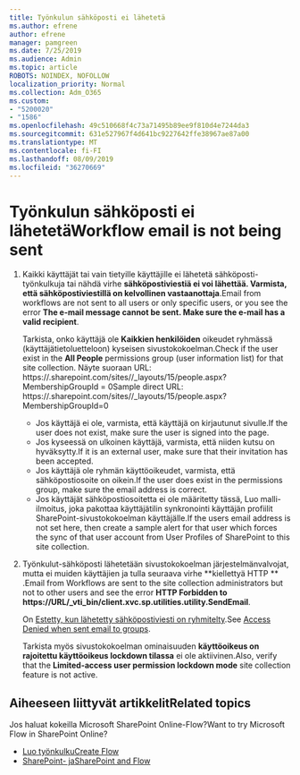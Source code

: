 ```yaml
---
title: Työnkulun sähköposti ei lähetetä
ms.author: efrene
author: efrene
manager: pamgreen
ms.date: 7/25/2019
ms.audience: Admin
ms.topic: article
ROBOTS: NOINDEX, NOFOLLOW
localization_priority: Normal
ms.collection: Adm_O365
ms.custom:
- "5200020"
- "1586"
ms.openlocfilehash: 49c510668f4c73a71495b89ee9f810d4e7244da3
ms.sourcegitcommit: 631e527967f4d641bc9227642ffe38967ae87a00
ms.translationtype: MT
ms.contentlocale: fi-FI
ms.lasthandoff: 08/09/2019
ms.locfileid: "36270669"
---
```

# <a name="workflow-email-is-not-being-sent"></a><span data-ttu-id="3c1fc-102">Työnkulun sähköposti ei lähetetä</span><span class="sxs-lookup"><span data-stu-id="3c1fc-102">Workflow email is not being sent</span></span>

1. <span data-ttu-id="3c1fc-103">Kaikki käyttäjät tai vain tietyille käyttäjille ei lähetetä sähköposti-työnkulkuja tai nähdä virhe **sähköpostiviestiä ei voi lähettää. Varmista, että sähköpostiviestillä on kelvollinen vastaanottaja**.</span><span class="sxs-lookup"><span data-stu-id="3c1fc-103">Email from workflows are not sent to all users or only specific users, or you see the error **The e-mail message cannot be sent. Make sure the e-mail has a valid recipient**.</span></span>

    <span data-ttu-id="3c1fc-104">Tarkista, onko käyttäjä ole **Kaikkien henkilöiden** oikeudet ryhmässä (käyttäjätietoluetteloon) kyseisen sivustokokoelman.</span><span class="sxs-lookup"><span data-stu-id="3c1fc-104">Check if the user exist in the **All People** permissions group (user information list) for that site collection.</span></span>  <span data-ttu-id="3c1fc-105">Näyte suoraan URL: https://<tenant>.sharepoint.com/sites/<sitename>/_layouts/15/people.aspx? MembershipGroupId = 0</span><span class="sxs-lookup"><span data-stu-id="3c1fc-105">Sample direct URL: https://<tenant>.sharepoint.com/sites/<sitename>/_layouts/15/people.aspx?MembershipGroupId=0</span></span>

    - <span data-ttu-id="3c1fc-106">Jos käyttäjä ei ole, varmista, että käyttäjä on kirjautunut sivulle.</span><span class="sxs-lookup"><span data-stu-id="3c1fc-106">If the user does not exist, make sure the user is signed into the page.</span></span> 
    - <span data-ttu-id="3c1fc-107">Jos kyseessä on ulkoinen käyttäjä, varmista, että niiden kutsu on hyväksytty.</span><span class="sxs-lookup"><span data-stu-id="3c1fc-107">If it is an external user, make sure that their invitation has been accepted.</span></span>
    - <span data-ttu-id="3c1fc-108">Jos käyttäjä ole ryhmän käyttöoikeudet, varmista, että sähköpostiosoite on oikein.</span><span class="sxs-lookup"><span data-stu-id="3c1fc-108">If the user does exist in the permissions group, make sure the email address is correct.</span></span>
    - <span data-ttu-id="3c1fc-109">Jos käyttäjät sähköpostiosoitetta ei ole määritetty tässä, Luo malli-ilmoitus, joka pakottaa käyttäjätilin synkronointi käyttäjän profiilit SharePoint-sivustokokoelman käyttäjälle.</span><span class="sxs-lookup"><span data-stu-id="3c1fc-109">If the users email address is not set here, then create a sample alert for that user which forces the sync of that user account from User Profiles of SharePoint to this site collection.</span></span>
 
2. <span data-ttu-id="3c1fc-110">Työnkulut-sähköposti lähetetään sivustokokoelman järjestelmänvalvojat, mutta ei muiden käyttäjien ja tulla seuraava virhe \*\*kiellettyä HTTP <spam> <spam> \*\* <spam> <spam>.</span><span class="sxs-lookup"><span data-stu-id="3c1fc-110">Email from Workflows are sent to the site collection administrators but not to other users and see the error **HTTP Forbidden to <spam><spam>https://URL/_vti_bin/client.xvc.sp.utilities.utility.SendEmail**<spam><spam>.</span></span>
 

    <span data-ttu-id="3c1fc-111">On [Estetty, kun lähetetty sähköpostiviesti on ryhmitelty](https://docs.microsoft.com/sharepoint/support/server-admin/access-denied-when-send-an-email-to-groups).</span><span class="sxs-lookup"><span data-stu-id="3c1fc-111">See [Access Denied when sent email to groups](https://docs.microsoft.com/sharepoint/support/server-admin/access-denied-when-send-an-email-to-groups).</span></span>

    <span data-ttu-id="3c1fc-112">Tarkista myös sivustokokoelman ominaisuuden **käyttöoikeus on rajoitettu käyttöoikeus lockdown tilassa** ei ole aktiivinen.</span><span class="sxs-lookup"><span data-stu-id="3c1fc-112">Also, verify that the **Limited-access user permission lockdown mode** site collection feature is not active.</span></span>


## <a name="related-topics"></a><span data-ttu-id="3c1fc-113">Aiheeseen liittyvät artikkelit</span><span class="sxs-lookup"><span data-stu-id="3c1fc-113">Related topics</span></span>
<span data-ttu-id="3c1fc-114">Jos haluat kokeilla Microsoft SharePoint Online-Flow?</span><span class="sxs-lookup"><span data-stu-id="3c1fc-114">Want to try Microsoft Flow in SharePoint Online?</span></span>
- [<span data-ttu-id="3c1fc-115">Luo työnkulku</span><span class="sxs-lookup"><span data-stu-id="3c1fc-115">Create Flow</span></span>](https://support.office.com/article/Create-a-flow-for-a-list-or-library-in-SharePoint-Online-or-OneDrive-for-Business-a9c3e03b-0654-46af-a254-20252e580d01) 
- [<span data-ttu-id="3c1fc-116">SharePoint- ja</span><span class="sxs-lookup"><span data-stu-id="3c1fc-116">SharePoint and Flow</span></span>](https://flow.microsoft.com/blog/sharepoint-and-flow/) 


